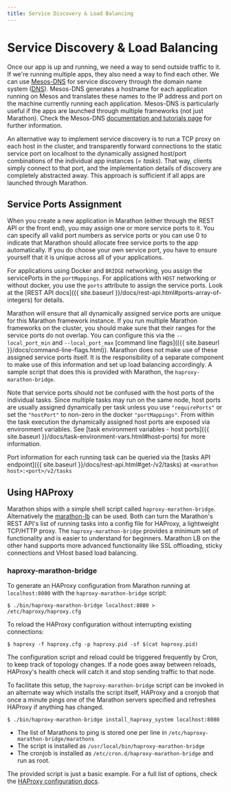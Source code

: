 ```yaml
---
title: Service Discovery & Load Balancing
---
```


# Service Discovery & Load Balancing

Once our app is up and running, we need a way to send outside traffic to it. If we're running multiple apps, they also need a way to find each other. We can use [Mesos-DNS](https://github.com/mesosphere/mesos-dns) for service discovery through the domain name system ([DNS](http://en.wikipedia.org/wiki/Domain_Name_System)). Mesos-DNS generates a hostname for each application running on Mesos and translates these names to the IP address and port on the machine currently running each application. Mesos-DNS is particularly useful if the apps are launched through multiple frameworks (not just Marathon). Check the Mesos-DNS [documentation and tutorials page](http://mesosphere.github.io/mesos-dns/) for further information. 

An alternative way to implement service discovery is to run a TCP proxy on each host in the cluster, and transparently forward 
connections to the static service port on localhost to the dynamically assigned host/port combinations of the individual 
app instances (= *tasks*). That way, clients simply connect to that port, and the implementation details of discovery 
are completely abstracted away. This approach is sufficient if all apps are launched through Marathon. 

## Service Ports Assignment

When you create a new application in Marathon (either through the REST API or the front end),
you may assign one or more service ports to it. 
You can specify all valid port numbers as service ports or you can use 0 to indicate that Marathon should allocate
free service ports to the app automatically. If you do choose your own service port, you have to ensure yourself
that it is unique across all of your applications.

For applications using Docker and `BRIDGE` networking, you assign the servicePorts in the 
`portMappings`. For applications with `HOST` networking or without docker, you use the `ports` attribute
to assign the service ports. Look at the [REST API docs]({{ site.baseurl }}/docs/rest-api.html#ports-array-of-integers)
for details.

Marathon will ensure that all dynamically assigned service ports are unique for this Marathon framework instance.
If you run multiple Marathon frameworks on the cluster, you should make sure that their ranges for the service
ports do not overlap. You can configure this via the `--local_port_min` and `--local_port_max` 
[command line flags](({{ site.baseurl }}/docs/command-line-flags.html)).
Marathon does not make use of these assigned service ports itself. 
It is the responsibility of a separate component to make use of this information and set up load balancing accordingly. 
A sample script that does this is provided with Marathon, the `haproxy-marathon-bridge`.

Note that service ports should not be confused with the host ports of the individual tasks. 
Since multiple tasks may run on the same node, host ports are usually assigned dynamically per task
unless you use `"requirePorts"` or set the `"hostPort"` to non-zero in the docker `"portMappings"`.
From within the task execution the dynamically assigned host ports are exposed via environment variables. 
See [task environment variables - host ports]({{ site.baseurl }}/docs/task-environment-vars.html#host-ports) for more information.

Port information for each running task can be queried via the
[tasks API endpoint]({{ site.baseurl }}/docs/rest-api.html#get-/v2/tasks)
at `<marathon host>:<port>/v2/tasks`

## Using HAProxy
Marathon ships with a simple shell script called `haproxy-marathon-bridge`. Alternatively the [marathon-lb](https://github.com/mesosphere/marathon-lb) can be used.
Both can turn the Marathon's REST API's list of running tasks into a config file for HAProxy, a lightweight TCP/HTTP proxy.
The `haproxy-marathon-bridge` provides a minimum set of functionality and is easier to understand for beginners.
Marathon LB on the other hand supports more advanced functionality like SSL offloading, sticky connections and VHost based load balancing.

### haproxy-marathon-bridge
To generate an HAProxy configuration from Marathon running at `localhost:8080` with the `haproxy-marathon-bridge` script:

``` console
$ ./bin/haproxy-marathon-bridge localhost:8080 > /etc/haproxy/haproxy.cfg
```

To reload the HAProxy configuration without interrupting existing connections:

``` console
$ haproxy -f haproxy.cfg -p haproxy.pid -sf $(cat haproxy.pid)
```

The configuration script and reload could be triggered frequently by Cron, to
keep track of topology changes. If a node goes away between reloads, HAProxy's
health check will catch it and stop sending traffic to that node.

To facilitate this setup, the `haproxy-marathon-bridge` script can be invoked in
an alternate way which installs the script itself, HAProxy and a cronjob that
once a minute pings one of the Marathon servers specified and refreshes
HAProxy if anything has changed.

``` console
$ ./bin/haproxy-marathon-bridge install_haproxy_system localhost:8080
```

- The list of Marathons to ping is stored one per line in
  `/etc/haproxy-marathon-bridge/marathons`
- The script is installed as `/usr/local/bin/haproxy-marathon-bridge`
- The cronjob is installed as `/etc/cron.d/haproxy-marathon-bridge`
  and run as root.

The provided script is just a basic example. For a full list of options, check the
[HAProxy configuration docs](http://cbonte.github.io/haproxy-dconv/configuration-1.5.html).
